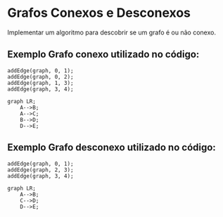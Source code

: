 # Grafos Conexos e Desconexos
Implementar um algoritmo para descobrir se um grafo é ou não conexo.

## Exemplo Grafo conexo utilizado no código:

```
addEdge(graph, 0, 1);
addEdge(graph, 0, 2);
addEdge(graph, 1, 3);
addEdge(graph, 3, 4);
```

```mermaid
graph LR;
    A-->B;
    A-->C;
    B-->D;
    D-->E;
```

## Exemplo Grafo desconexo utilizado no código:

```
addEdge(graph, 0, 1);
addEdge(graph, 2, 3);
addEdge(graph, 3, 4);
```

```mermaid
graph LR;
    A-->B;
    C-->D;
    D-->E;
```

